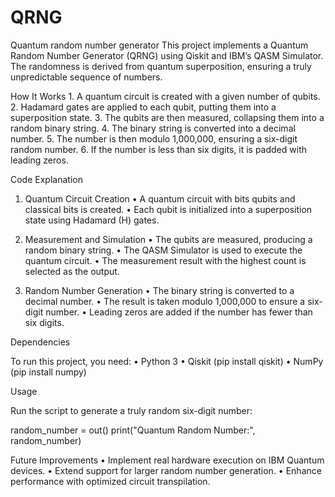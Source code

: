 # QRNG
Quantum random number generator 
This project implements a Quantum Random Number Generator (QRNG) using Qiskit and IBM’s QASM Simulator. The randomness is derived from quantum superposition, ensuring a truly unpredictable sequence of numbers.

How It Works
	1.	A quantum circuit is created with a given number of qubits.
	2.	Hadamard gates are applied to each qubit, putting them into a superposition state.
	3.	The qubits are then measured, collapsing them into a random binary string.
	4.	The binary string is converted into a decimal number.
	5.	The number is then modulo 1,000,000, ensuring a six-digit random number.
	6.	If the number is less than six digits, it is padded with leading zeros.

Code Explanation

1. Quantum Circuit Creation
	•	A quantum circuit with bits qubits and classical bits is created.
	•	Each qubit is initialized into a superposition state using Hadamard (H) gates.

2. Measurement and Simulation
	•	The qubits are measured, producing a random binary string.
	•	The QASM Simulator is used to execute the quantum circuit.
	•	The measurement result with the highest count is selected as the output.

3. Random Number Generation
	•	The binary string is converted to a decimal number.
	•	The result is taken modulo 1,000,000 to ensure a six-digit number.
	•	Leading zeros are added if the number has fewer than six digits.

Dependencies

To run this project, you need:
	•	Python 3
	•	Qiskit (pip install qiskit)
	•	NumPy (pip install numpy)

Usage

Run the script to generate a truly random six-digit number:

random_number = out()
print("Quantum Random Number:", random_number)


Future Improvements
	•	Implement real hardware execution on IBM Quantum devices.
	•	Extend support for larger random number generation.
	•	Enhance performance with optimized circuit transpilation.